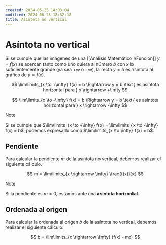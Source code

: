 ```yaml
---
created: 2024-05-25 14:03:04
modified: 2024-06-23 18:32:18
title: Asíntota no vertical
---
```


# Asíntota no vertical

Si se cumple que las imágenes de una [[Análisis Matemático I/Función]] $y = f(x)$ se acercan tanto como uno quiera al número $b$ con $x$ lo suficientemente grande (ya sea $+\infty$ o $-\infty$), la recta $y = b$ es asíntota al gráfico de $y = f(x)$.

$$
\lim\limits_{x \to +\infty} f(x) = b \Rightarrow y = b \text{ es asíntota horizontal para } x \rightarrow +\infty
$$

$$
\lim\limits_{x \to -\infty} f(x) = b \Rightarrow y = b \text{ es asíntota horizontal para }  x \rightarrow -\infty
$$

> [!note]
> Si se cumple que $\lim\limits_{x \to +\infty} f(x) = \lim\limits_{x \to -\infty} f(x) = b$, podemos expresarlo como $\lim\limits_{x \to \infty} f(x) = b$.

## Pendiente

Para calcular la pendiente $m$ de la asíntota no vertical, debemos realizar el siguiente cálculo.

$$
m = \lim\limits_{x \rightarrow \infty} \frac{f(x)}{x}
$$

> [!note]
> Si la pendiente es $m = 0$, estamos ante una **asíntota horizontal**.

## Ordenada al origen

Para calcular la ordenada al origen $b$ de la asíntota no vertical, debemos realizar el siguiente cálculo.

$$
b = \lim\limits_{x \rightarrow \infty} (f(x) - mx)
$$
